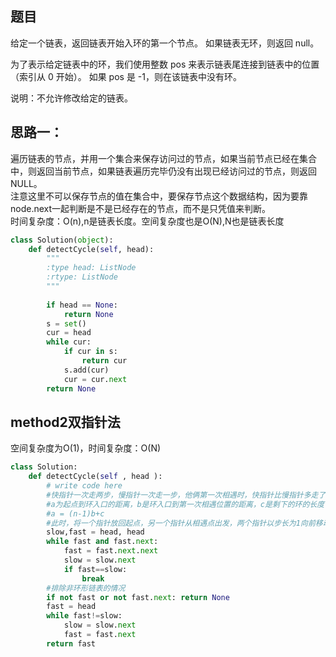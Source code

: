 ## 题目
给定一个链表，返回链表开始入环的第一个节点。 如果链表无环，则返回 null。

为了表示给定链表中的环，我们使用整数 pos 来表示链表尾连接到链表中的位置（索引从 0 开始）。 如果 pos 是 -1，则在该链表中没有环。

说明：不允许修改给定的链表。
## 思路一：
遍历链表的节点，并用一个集合来保存访问过的节点，如果当前节点已经在集合中，则返回当前节点，如果链表遍历完毕仍没有出现已经访问过的节点，则返回NULL。  
注意这里不可以保存节点的值在集合中，要保存节点这个数据结构，因为要靠node.next一起判断是不是已经存在的节点，而不是只凭值来判断。  
时间复杂度：O(n),n是链表长度。空间复杂度也是O(N),N也是链表长度
```python
class Solution(object):
    def detectCycle(self, head):
        """
        :type head: ListNode
        :rtype: ListNode
        """
        
        if head == None:
            return None
        s = set()
        cur = head       
        while cur:
            if cur in s:
                return cur
            s.add(cur)
            cur = cur.next
        return None
```
## method2双指针法
空间复杂度为O(1)，时间复杂度：O(N)
```python
class Solution:
    def detectCycle(self , head ):
        # write code here
        #快指针一次走两步，慢指针一次走一步，他俩第一次相遇时，快指针比慢指针多走了k个环的长度
        #a为起点到环入口的距离，b是环入口到第一次相遇位置的距离，c是剩下的环的长度
        #a = (n-1)b+c
        #此时，将一个指针放回起点，另一个指针从相遇点出发，两个指针以步长为1向前移动，相遇点即为环的入口点
        slow,fast = head, head
        while fast and fast.next:
            fast = fast.next.next
            slow = slow.next
            if fast==slow:
                break
        #排除非环形链表的情况
        if not fast or not fast.next: return None
        fast = head
        while fast!=slow:
            slow = slow.next
            fast = fast.next
        return fast
```
